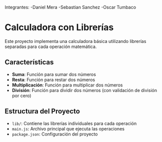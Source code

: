 Integrantes:
-Daniel Mera
-Sebastian Sanchez
-Oscar Tumbaco

# Calculadora con Librerías

Este proyecto implementa una calculadora básica utilizando librerías separadas para cada operación matemática.

## Características

- **Suma**: Función para sumar dos números
- **Resta**: Función para restar dos números  
- **Multiplicación**: Función para multiplicar dos números
- **División**: Función para dividir dos números (con validación de división por cero)

## Estructura del Proyecto

- `lib/`: Contiene las librerías individuales para cada operación
- `main.js`: Archivo principal que ejecuta las operaciones
- `package.json`: Configuración del proyecto
